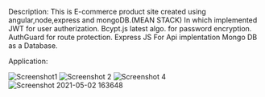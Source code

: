 Description:
This is E-commerce product site created using angular,node,express and mongoDB.(MEAN STACK)
In which implemented JWT for user autherization.
Bcypt.js latest algo. for password encryption.
AuthGuard for route protection.
Express JS For Api implentation
Mongo DB as a Database.


Application:

![Screenshot1](https://user-images.githubusercontent.com/60321387/116814281-bcae6080-ab75-11eb-8d60-6656fdcae97a.png)
![Screenshot 2](https://user-images.githubusercontent.com/60321387/116814495-dac89080-ab76-11eb-98a5-796fc4ded248.png)
![Screenshot 4](https://user-images.githubusercontent.com/60321387/116814583-57f40580-ab77-11eb-9eb7-41df0f71bf7b.png)
![Screenshot 2021-05-02 163648](https://user-images.githubusercontent.com/60321387/116815133-c3d76d80-ab79-11eb-991f-45bc9285a3ec.png)



